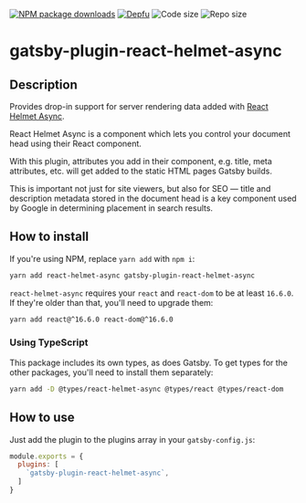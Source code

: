 [![NPM package downloads](https://img.shields.io/npm/dt/gatsby-plugin-react-helmet-async)](https://www.npmjs.com/package/gatsby-plugin-react-helmet-async)
[![Depfu](https://img.shields.io/depfu/Collabsalot/gatsby-plugin-react-helmet-async)](https://depfu.com/repos/github/Collabsalot/gatsby-plugin-react-helmet-async)
![Code size](https://img.shields.io/github/languages/code-size/Collabsalot/gatsby-plugin-react-helmet-async)
![Repo size](https://img.shields.io/github/repo-size/Collabsalot/gatsby-plugin-react-helmet-async)

# gatsby-plugin-react-helmet-async

## Description

Provides drop-in support for server rendering data added with [React Helmet Async](https://github.com/staylor/react-helmet-async).

React Helmet Async is a component which lets you control your document head using their React component.

With this plugin, attributes you add in their component, e.g. title, meta attributes, etc. will get added to the static HTML pages Gatsby builds.

This is important not just for site viewers, but also for SEO — title and description metadata stored in the document head is a key component used by Google in determining placement in search results.

## How to install

If you're using NPM, replace `yarn add` with `npm i`:

```bash
yarn add react-helmet-async gatsby-plugin-react-helmet-async
```

`react-helmet-async` requires your `react` and `react-dom` to be at least `16.6.0`. If they're older than that, you'll need to upgrade them:
 
```bash
yarn add react@^16.6.0 react-dom@^16.6.0
```

### Using TypeScript

This package includes its own types, as does Gatsby. To get types for the other packages, you'll need to install them separately:

```bash
yarn add -D @types/react-helmet-async @types/react @types/react-dom
```

## How to use

Just add the plugin to the plugins array in your `gatsby-config.js`:

```js
module.exports = {
  plugins: [
    `gatsby-plugin-react-helmet-async`,
  ]
}
```
